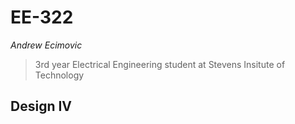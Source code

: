 # EE-322
*Andrew Ecimovic*
> 3rd year Electrical Engineering student at Stevens Insitute of Technology
## Design IV
